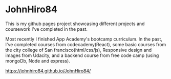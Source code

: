 # JohnHiro84

This is my github pages project showcasing 
different projects and coursework I've completed in the past.


Most recently I finished App Academy's bootcamp
curriculum. In the past, I've completed courses
from codecademy(React), some basic courses from 
the city college of San francisco(html/css/js),
Responsive design and images from Udacity, and 
a backend course from free code camp (using mongoDb,
Node and express).


https://johnhiro84.github.io/JohnHiro84/

